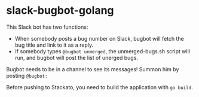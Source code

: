 # slack-bugbot-golang

This Slack bot has two functions:

* When somebody posts a bug number on Slack, bugbot will fetch the bug title and link to it as a reply.
* If somebody types `@bugbot unmerged`, the unmerged-bugs.sh script will run, and bugbot will post the list of unerged bugs.

Bugbot needs to be in a channel to see its messages! Summon him by posting `@bugbot:`

Before pushing to Stackato, you need to build the application with `go build`.
